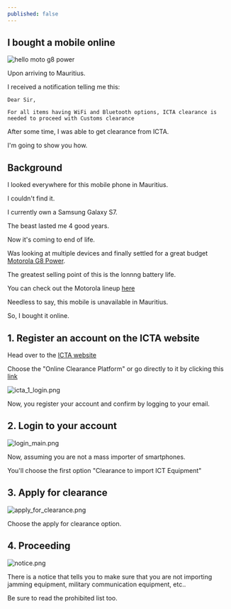 ```yaml
---
published: false
---
```

## I bought a mobile online

![hello moto g8 power](https://github.com/codarrenvelvindron/codarrenvelvindron.github.io/raw/master/images/motorola-moto-g-power-r1.jpg)

Upon arriving to Mauritius.

I received a notification telling me this:
```
Dear Sir,

For all items having WiFi and Bluetooth options, ICTA clearance is needed to proceed with Customs clearance
```
After some time, I was able to get clearance from ICTA.

I'm going to show you how.

## Background

I looked everywhere for this mobile phone in Mauritius.

I couldn't find it.


I currently own a Samsung Galaxy S7.

The beast lasted me 4 good years.

Now it's coming to end of life.


Was looking at multiple devices and finally settled for a great budget [Motorola G8 Power](https://www.gsmarena.com/motorola_moto_g8_power-10052.php).

The greatest selling point of this is the lonnng battery life.

You can check out the Motorola lineup [here](https://www.androidauthority.com/best-motorola-phones-2-834231/)

Needless to say, this mobile is unavailable in Mauritius.

So, I bought it online.


## 1. Register an account on the ICTA website

Head over to the [ICTA website](https://www.icta.mu/)

Choose the "Online Clearance Platform" or go directly to it by clicking this [link](https://www.icta.mu/applyonline/)

![icta_1_login.png]({{site.baseurl}}/images/icta_1_login.png)

Now, you register your account and confirm by logging to your email.


## 2. Login to your account
![login_main.png]({{site.baseurl}}/images/login_main.png)

Now, assuming you are not a mass importer of smartphones.

You'll choose the first option "Clearance to import ICT Equipment"

## 3. Apply for clearance
![apply_for_clearance.png]({{site.baseurl}}/images/apply_for_clearance.png)

Choose the apply for clearance option.

## 4. Proceeding
![notice.png]({{site.baseurl}}/images/notice.png)

There is a notice that tells you to make sure that you are not importing jamming equipment, military communication equipment, etc..

Be sure to read the prohibited list too.

